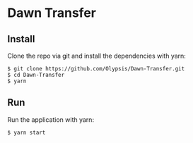 # Dawn Transfer


## Install 

Clone the repo via git and install the dependencies with yarn:

```
$ git clone https://github.com/Olypsis/Dawn-Transfer.git
$ cd Dawn-Transfer
$ yarn
```

## Run
Run the application with yarn:
```
$ yarn start
```
